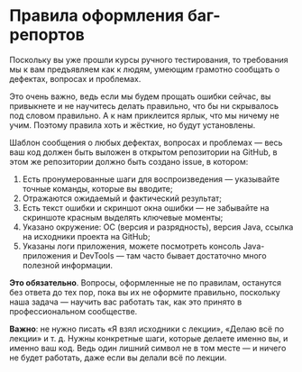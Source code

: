 # Правила оформления баг-репортов

Поскольку вы уже прошли курсы ручного тестирования, то требования мы к вам предъявляем как к людям, умеющим грамотно сообщать о дефектах, вопросах и проблемах.

Это очень важно, ведь если мы будем прощать ошибки сейчас, вы привыкнете и не научитесь делать правильно, что бы ни скрывалось под словом правильно. А к нам приклеится ярлык, что мы ничему не учим. Поэтому правила хоть и жёсткие, но будут установлены.

Шаблон сообщения о любых дефектах, вопросах и проблемах — весь ваш код должен быть выложен в открытом репозитории на GitHub, в этом же репозитории должно быть создано issue, в котором:
1. Есть пронумерованные шаги для воспроизведения — указывайте точные команды, которые вы вводите;
1. Отражаются ожидаемый и фактический результат;
1. Есть текст ошибки и скриншот окна ошибки — не забывайте на скриншоте красным выделять ключевые моменты; 
1. Указано окружение: ОС (версия и разрядность), версия Java, ссылка на исходники проекта на GitHub;
1. Указаны логи приложения, можете посмотреть консоль Java-приложения и DevTools — там часто бывает достаточно много полезной информации.

**Это обязательно**. Вопросы, оформленные не по правилам, останутся без ответа до тех пор, пока вы их не оформите правильно, поскольку наша задача — научить вас работать так, как это принято в профессиональном сообществе.

**Важно**: не нужно писать «Я взял исходники с лекции», «Делаю всё по лекции» и т. д. Нужны конкретные шаги, которые делаете именно вы, и именно ваш код. Ведь один лишний символ не в том месте — и ничего не будет работать, даже если вы делали всё по лекции.
